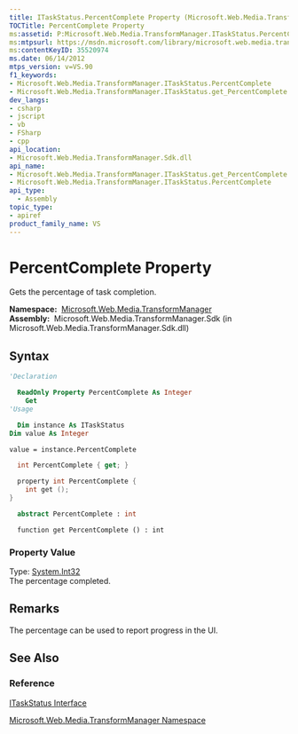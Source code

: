 ```yaml
---
title: ITaskStatus.PercentComplete Property (Microsoft.Web.Media.TransformManager)
TOCTitle: PercentComplete Property
ms:assetid: P:Microsoft.Web.Media.TransformManager.ITaskStatus.PercentComplete
ms:mtpsurl: https://msdn.microsoft.com/library/microsoft.web.media.transformmanager.itaskstatus.percentcomplete(v=VS.90)
ms:contentKeyID: 35520974
ms.date: 06/14/2012
mtps_version: v=VS.90
f1_keywords:
- Microsoft.Web.Media.TransformManager.ITaskStatus.PercentComplete
- Microsoft.Web.Media.TransformManager.ITaskStatus.get_PercentComplete
dev_langs:
- csharp
- jscript
- vb
- FSharp
- cpp
api_location:
- Microsoft.Web.Media.TransformManager.Sdk.dll
api_name:
- Microsoft.Web.Media.TransformManager.ITaskStatus.get_PercentComplete
- Microsoft.Web.Media.TransformManager.ITaskStatus.PercentComplete
api_type:
  - Assembly
topic_type:
- apiref
product_family_name: VS
---
```


# PercentComplete Property

Gets the percentage of task completion.

**Namespace:**  [Microsoft.Web.Media.TransformManager](microsoft-web-media-transformmanager-namespace.md)  
**Assembly:**  Microsoft.Web.Media.TransformManager.Sdk (in Microsoft.Web.Media.TransformManager.Sdk.dll)

## Syntax

```vb
'Declaration

  ReadOnly Property PercentComplete As Integer
    Get
'Usage

  Dim instance As ITaskStatus
Dim value As Integer

value = instance.PercentComplete
```

```csharp
  int PercentComplete { get; }
```

```cpp
  property int PercentComplete {
    int get ();
}
```

``` fsharp
  abstract PercentComplete : int
```

```jscript
  function get PercentComplete () : int
```

### Property Value

Type: [System.Int32](https://msdn.microsoft.com/library/td2s409d)  
The percentage completed.  

## Remarks

The percentage can be used to report progress in the UI.

## See Also

### Reference

[ITaskStatus Interface](itaskstatus-interface-microsoft-web-media-transformmanager.md)

[Microsoft.Web.Media.TransformManager Namespace](microsoft-web-media-transformmanager-namespace.md)

